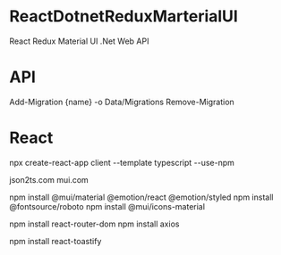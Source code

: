 # ReactDotnetReduxMarterialUI
React Redux Material UI .Net Web API

# API
Add-Migration {name} -o Data/Migrations
Remove-Migration

# React
npx create-react-app client --template typescript --use-npm

json2ts.com
mui.com

npm install @mui/material @emotion/react @emotion/styled
npm install @fontsource/roboto
npm install @mui/icons-material

npm install react-router-dom
npm install axios

npm install react-toastify



